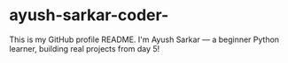 # ayush-sarkar-coder-
This is my GitHub profile README. I'm Ayush Sarkar — a beginner Python learner, building real projects from day 5!
